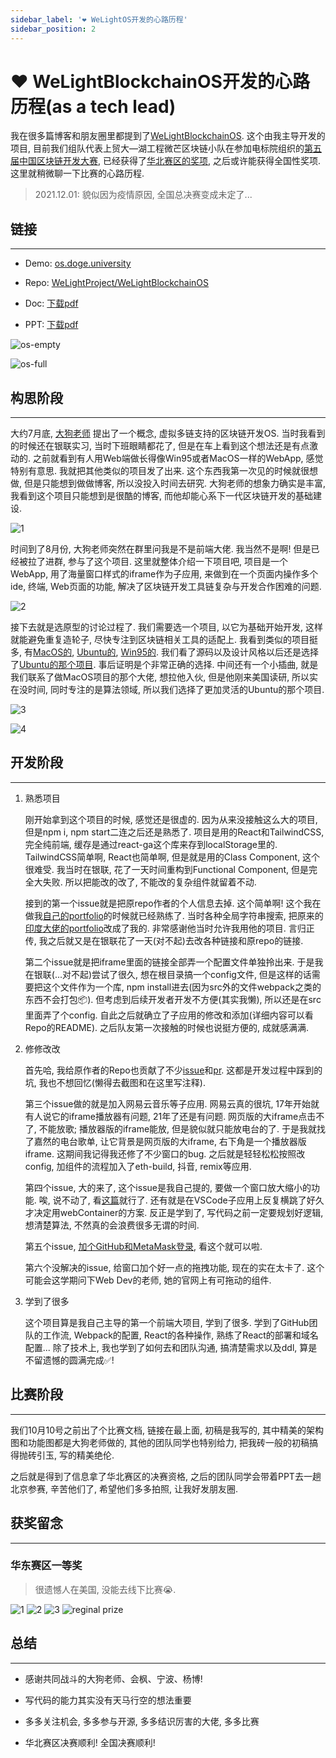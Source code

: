 ```yaml
---
sidebar_label: '❤️ WeLightOS开发的心路历程'
sidebar_position: 2
---
```


# ❤️ WeLightBlockchainOS开发的心路历程(as a tech lead)

我在很多篇博客和朋友圈里都提到了[WeLightBlockchainOS](https://github.com/WeLightProject/WeLightBlockchainOS). 这个由我主导开发的项目, 目前我们组队代表上贸大—湖工程微芒区块链小队在参加电标院组织的[第五届中国区块链开发大赛](http://www.cbdforum.cn/bcweb/contest-mat.html), 已经获得了[华北赛区的奖项](https://mp.weixin.qq.com/s/ToNyplwYGREn6w0VJI8fUA), 之后或许能获得全国性奖项. 这里就稍微聊一下比赛的心路历程.

> 2021.12.01: 貌似因为疫情原因, 全国总决赛变成未定了...

## 链接

---

- Demo: [os.doge.university](http://os.doge.university)

- Repo: [WeLightProject/WeLightBlockchainOS](https://github.com/WeLightProject/WeLightBlockchainOS)

- Doc: [下载pdf](https://github.com/fewwwww/blog.suningyao.com/raw/master/static/doc/os/os-doc.pdf)

- PPT: [下载pdf](https://github.com/fewwwww/blog.suningyao.com/raw/master/static/doc/os/os-ppt.pdf)

![os-empty](/img/os/os-empty.png)

![os-full](/img/os/os-full.png)

## 构思阶段

---

大约7月底, [大狗老师](https://github.com/leeduckgo) 提出了一个概念, 虚拟多链支持的区块链开发OS. 当时我看到的时候还在银联实习, 当时下班眼睛都花了, 但是在车上看到这个想法还是有点激动的. 之前就看到有人用Web端做长得像Win95或者MacOS一样的WebApp, 感觉特别有意思. 我就把其他类似的项目发了出来. 这个东西我第一次见的时候就很想做, 但是只能想到做做博客, 所以没投入时间去研究. 大狗老师的想象力确实是丰富, 我看到这个项目只能想到是很酷的博客, 而他却能心系下一代区块链开发的基础建设.

![1](/img/os/1.png)

时间到了8月份, 大狗老师突然在群里问我是不是前端大佬. 我当然不是啊! 但是已经被拉了进群, 参与了这个项目. 这里就整体介绍一下项目吧, 项目是一个WebApp, 用了海量窗口样式的iframe作为子应用, 来做到在一个页面内操作多个ide, 终端, Web页面的功能, 解决了区块链开发工具链复杂与开发合作困难的问题.

![2](/img/os/2.png)

接下去就是选原型的讨论过程了. 我们需要选一个项目, 以它为基础开始开发, 这样就能避免重复造轮子, 尽快专注到区块链相关工具的适配上. 我看到类似的项目挺多, 有[MacOS的](https://github.com/Renovamen/playground-macos), [Ubuntu的](https://github.com/vivek9patel/vivek9patel.github.io), [Win95的](https://github.com/AshKyd/ui95). 我们看了源码以及设计风格以后还是选择了[Ubuntu的那个项目](https://github.com/vivek9patel/vivek9patel.github.io). 事后证明是个非常正确的选择. 中间还有一个小插曲, 就是我们联系了做MacOS项目的那个大佬, 想拉他入伙, 但是他刚来美国读研, 所以实在没时间, 同时专注的是算法领域, 所以我们选择了更加灵活的Ubuntu的那个项目.

![3](/img/os/3.png)

![4](/img/os/4.png)

## 开发阶段

---

1. 熟悉项目

    刚开始拿到这个项目的时候, 感觉还是很虚的. 因为从来没接触这么大的项目, 但是npm i, npm start二连之后还是熟悉了. 项目是用的React和TailwindCSS, 完全纯前端, 缓存是通过react-ga这个库来存到localStorage里的. TailwindCSS简单啊, React也简单啊, 但是就是用的Class Component, 这个很难受. 我当时在银联, 花了一天时间重构到Functional Component, 但是完全大失败. 所以把能改的改了, 不能改的复杂组件就留着不动.

    接到的第一个issue就是把原repo作者的个人信息去掉. 这个简单啊! 这个我在做我[自己的portfolio](https://suningyao.com)的时候就已经熟练了. 当时各种全局字符串搜索, 把原来的[印度大佬的portfolio](https://github.com/dhruvkb/portfolio)改成了我的. 非常感谢他当时允许我用他的项目. 言归正传, 我之后就又是在银联花了一天(对不起)去改各种链接和原repo的链接.

    第二个issue就是把iframe里面的链接全部弄一个配置文件单独拎出来. 于是我在银联(...对不起)尝试了很久, 想在根目录搞一个config文件, 但是这样的话需要把这个文件作为一个库, npm install进去(因为src外的文件webpack之类的东西不会打包📦). 但考虑到后续开发者开发不方便(其实我懒), 所以还是在src里面弄了个config. 自此之后就确立了子应用的修改和添加(详细内容可以看Repo的README). 之后队友第一次接触的时候也说挺方便的, 成就感满满.

2. 修修改改

    首先哈, 我给原作者的Repo也贡献了不少[issue](https://github.com/vivek9patel/vivek9patel.github.io/pull/67)和[pr](https://github.com/vivek9patel/vivek9patel.github.io/pull/64). 这都是开发过程中踩到的坑, 我也不想回忆(懒得去截图和在这里写注释).

    第三个issue做的就是加入网易云音乐等子应用. 网易云真的很坑, 17年开始就有人说它的iframe播放器有问题, 21年了还是有问题. 网页版的大iframe点击不了, 不能放歌; 播放器版的iframe能放, 但是貌似就只能放电台的了. 于是我就找了嘉然的电台歌单, 让它背景是网页版的大iframe, 右下角是一个播放器版iframe. 这期间我记得我还修了不少窗口的bug. 之后就是轻轻松松按照改config, 加组件的流程加入了eth-build, 抖音, remix等应用.

    第四个issue, 大的来了, 这个issue是我自己提的, 要做一个窗口放大缩小的功能. 唉, 说不动了, 看[这篇](https://blog.suningyao.com/docs/Frontend/draggable)就行了. 还有就是在VSCode子应用上反复横跳了好久才决定用webContainer的方案. 反正是学到了, 写代码之前一定要规划好逻辑, 想清楚算法, 不然真的会浪费很多无谓的时间.

    第五个issue, [加个GitHub和MetaMask登录](https://blog.suningyao.com/docs/Frontend/auth), 看这个就可以啦.

    第六个没解决的issue, 给窗口加个好一点的拖拽功能, 现在的实在太卡了. 这个可能会这学期问下Web Dev的老师, 她的官网上有可拖动的组件.

3. 学到了很多

    这个项目算是我自己主导的第一个前端大项目, 学到了很多. 学到了GitHub团队的工作流, Webpack的配置, React的各种操作, 熟练了React的部署和域名配置... 除了技术上, 我也学到了如何去和团队沟通, 搞清楚需求以及ddl, 算是不留遗憾的圆满完成✅!

## 比赛阶段

---

我们10月10号之前出了个比赛文档, 链接在最上面, 初稿是我写的, 其中精美的架构图和功能图都是大狗老师做的, 其他的团队同学也特别给力, 把我砖一般的初稿搞得抛砖引玉, 写的精美绝伦.

之后就是得到了信息拿了华北赛区的决赛资格, 之后的团队同学会带着PPT去一趟北京参赛, 辛苦他们了, 希望他们多多拍照, 让我好发朋友圈.

## 获奖留念

---

### 华东赛区一等奖

> 很遗憾人在美国, 没能去线下比赛😭.

![1](/img/os/regional1.JPG)
![2](/img/os/regional2.JPG)
![3](/img/os/regional3.JPG)
![reginal prize](/img/os/reginal-prize.jpeg)

## 总结

---

- 感谢共同战斗的大狗老师、会枫、宁波、杨博!

- 写代码的能力其实没有天马行空的想法重要

- 多多关注机会, 多多参与开源, 多多结识厉害的大佬, 多多比赛

- 华北赛区决赛顺利! 全国决赛顺利!
